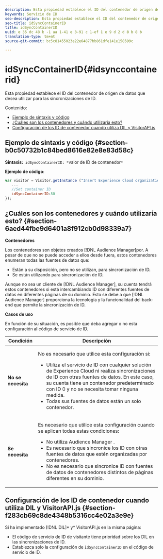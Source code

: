 ```yaml
---
description: Esta propiedad establece el ID del contenedor de origen de datos que desea utilizar para las sincronizaciones de ID.
keywords: Servicio de ID
seo-description: Esta propiedad establece el ID del contenedor de origen de datos que desea utilizar para las sincronizaciones de ID.
seo-title: idSyncContainerID
title: idSyncContainerID
uuid: e 35 dc 48 b -1 aa 1-41 e 3-91 c 1-ef 1 e 9 d 2 d 8 b 8 b
translation-type: tm+mt
source-git-commit: bc5c81455023e22e64877bb861dfe141e158599c

---
```



# idSyncContainerID{#idsynccontainerid}

Esta propiedad establece el ID del contenedor de origen de datos que desea utilizar para las sincronizaciones de ID.

Contenido:

<ul class="simplelist"> 
 <li> <a href="../../library/function-vars/idsyncontainerid.md#section-b0c50732b1c84bed8616e82e8e83d58c" format="dita" scope="local"> Ejemplo de sintaxis y código </a> </li> 
 <li> <a href="../../library/function-vars/idsyncontainerid.md#section-6aed44fbe9d6401a8f912cb0d98339a7" format="dita" scope="local">¿Cuáles son los contenedores y cuándo utilizaría esto?</a> </li> 
 <li> <a href="../../library/function-vars/idsyncontainerid.md#section-f283cb69c8de4348b5316cc4e02a3e9e" format="dita" scope="local"> Configuración de los ID de contenedor cuando utiliza DIL y VisitorAPI.js </a> </li> 
</ul>

## Ejemplo de sintaxis y código {#section-b0c50732b1c84bed8616e82e8e83d58c}

**Sintaxis:**` idSyncContainerID: *`valor de ID de contenedor`*`

**Ejemplo de código:**

```js
var visitor = Visitor.getInstance ("Insert Experience Cloud organization ID here",{ 
   ... 
   //Set container ID 
   idSyncContainerID:80 
});
```

## ¿Cuáles son los contenedores y cuándo utilizaría esto? {#section-6aed44fbe9d6401a8f912cb0d98339a7}

**Contenedores**

Los contenedores son objetos creados [!DNL Audience Manager]por. A pesar de que no se puede acceder a ellos desde fuera, estos contenedores enumeran todas las fuentes de datos que:

* Están a su disposición, pero no se utilizan, para sincronización de ID.
* Se están utilizando para sincronización de ID.

Aunque no sea un cliente de [!DNL Audience Manager], su cuenta tendrá estos contenedores si está intercambiando ID con diferentes fuentes de datos en diferentes páginas de su dominio. Esto se debe a que [!DNL Audience Manager] proporciona la tecnología y la funcionalidad del back-end que permite la sincronización de ID.

**Casos de uso**

En función de su situación, es posible que deba agregar o no esta configuración al código de servicio de ID.

<table id="table_48621F343C7F4760A75F6BCC2DB2DA20"> 
 <thead> 
  <tr> 
   <th colname="col1" class="entry"> Condición </th> 
   <th colname="col2" class="entry"> Descripción </th> 
  </tr> 
 </thead>
 <tbody> 
  <tr> 
   <td colname="col1"> <p> <b>No se necesita</b> </p> </td> 
   <td colname="col2"> <p>No es necesario que utilice esta configuración si: </p> <p> 
     <ul id="ul_4D6F794CD65C43D0BEFBA6F5DE420C2E"> 
      <li id="li_0F048A6AC7BE4450AFA1B20B1AC25808">Utiliza el servicio de ID con cualquier solución de <span class="keyword">Experience Cloud</span> ni realiza sincronizaciones de ID con otras fuentes de datos. En este caso, su cuenta tiene un contenedor predeterminado con ID 0 y no se necesita tomar ninguna medida. </li> 
      <li id="li_5657D64D9406407D9B4DB7D8BE4F8EE4">Todas sus fuentes de datos están un solo contenedor. </li> 
     </ul> </p> </td> 
  </tr> 
  <tr> 
   <td colname="col1"> <p> <b>Se necesita</b> </p> </td> 
   <td colname="col2"> <p>Es necesario que utilice esta configuración cuando se aplican todas estas condiciones: </p> <p> 
     <ul id="ul_9AFD14FC5A2745F7BD7BE7B64545DA62"> 
      <li id="li_04F0EFBBD71B43608CAAA7E7409D33FE">No utiliza <span class="keyword">Audience Manager </span>. </li> 
      <li id="li_4BFA6DC76CE9455EBBC337FD2FE820BF">Es necesario que sincronice los ID con otras fuentes de datos que estén organizadas por contenedores. </li> 
      <li id="li_731DA5D1CBF244F8BEBE57C0E2EBA713">No es necesario que sincronice ID con fuentes de datos de contenedores distintos de páginas diferentes en su dominio. </li> 
     </ul> </p> </td> 
  </tr> 
 </tbody> 
</table>

## Configuración de los ID de contenedor cuando utiliza DIL y VisitorAPI.js {#section-f283cb69c8de4348b5316cc4e02a3e9e}

Si ha implementado [!DNL DIL]* y* VisitorAPI.js en la misma página:

* El código de servicio de ID de visitante tiene prioridad sobre los DIL en las sincronizaciones de ID.
* Establezca solo la configuración de `idSyncContainerID` en el código de servicio de ID.

